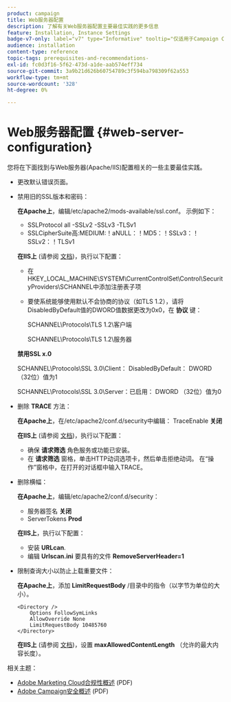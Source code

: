 ```yaml
---
product: campaign
title: Web服务器配置
description: 了解有关Web服务器配置主要最佳实践的更多信息
feature: Installation, Instance Settings
badge-v7-only: label="v7" type="Informative" tooltip="仅适用于Campaign Classicv7"
audience: installation
content-type: reference
topic-tags: prerequisites-and-recommendations-
exl-id: fc0d3f16-5f62-473d-a1de-aab574eff734
source-git-commit: 3a9b21d626b60754789c3f594ba798309f62a553
workflow-type: tm+mt
source-wordcount: '328'
ht-degree: 0%

---
```


# Web服务器配置 {#web-server-configuration}



您将在下面找到与Web服务器(Apache/IIS)配置相关的一些主要最佳实践。

* 更改默认错误页面。

* 禁用旧的SSL版本和密码：

  **在Apache上**，编辑/etc/apache2/mods-available/ssl.conf。 示例如下：

   * SSLProtocol all -SSLv2 -SSLv3 -TLSv1
   * SSLCipherSuite高:MEDIUM:！aNULL：！MD5：！SSLv3：！SSLv2：！TLSv1

  **在IIS上** (请参阅 [文档](https://support.microsoft.com/en-us/kb/245030))，执行以下配置：

   * 在HKEY_LOCAL_MACHINE\SYSTEM\CurrentControlSet\Control\SecurityProviders\SCHANNEL中添加注册表子项
   * 要使系统能够使用默认不会协商的协议（如TLS 1.2），请将DisabledByDefault值的DWORD值数据更改为0x0，在 **协议** 键：

     SCHANNEL\Protocols\TLS 1.2\客户端

     SCHANNEL\Protocols\TLS 1.2\服务器

  **禁用SSL x.0**

  SCHANNEL\Protocols\SSL 3.0\Client： DisabledByDefault： DWORD （32位）值为1

  SCHANNEL\Protocols\SSL 3.0\Server：已启用： DWORD （32位）值为0

* 删除 **TRACE** 方法：

  **在Apache上**，在/etc/apache2/conf.d/security中编辑： TraceEnable **关闭**

  **在IIS上** (请参阅 [文档](https://www.iis.net/configreference/system.webserver/security/requestfiltering/verbs))，执行以下配置：

   * 确保 **请求筛选** 角色服务或功能已安装。
   * 在 **请求筛选** 窗格，单击HTTP动词选项卡，然后单击拒绝动词。 在“操作”窗格中，在打开的对话框中输入TRACE。

* 删除横幅：

  **在Apache上**，编辑/etc/apache2/conf.d/security：

   * 服务器签名 **关闭**
   * ServerTokens **Prod**

  **在IIS上**，执行以下配置：

   * 安装 **URLcan**.
   * 编辑 **Urlscan.ini** 要具有的文件 **RemoveServerHeader=1**

* 限制查询大小以防止上载重要文件：

  **在Apache上**，添加 **LimitRequestBody** /目录中的指令（以字节为单位的大小）。

  ```
  <Directory />
      Options FollowSymLinks
      AllowOverride None
      LimitRequestBody 10485760
  </Directory>
  ```

  **在IIS上** (请参阅 [文档](https://www.iis.net/configreference/system.webserver/security/requestfiltering/requestlimits))，设置 **maxAllowedContentLength** （允许的最大内容长度）。

相关主题：

* [Adobe Marketing Cloud合规性概述](https://experienceleague.adobe.com/docs/core-services/assets/Adobe-Marketing-Cloud-Privacy-and-Security-Overview.pdf) (PDF)
* [Adobe Campaign安全概述](https://www.adobe.com/content/dam/cc/en/security/pdfs/ADB-CampaignSecurity-WP.pdf) (PDF)
